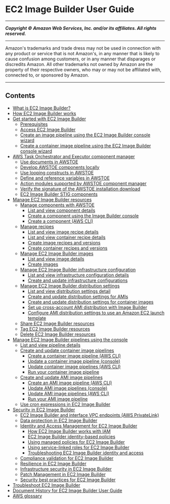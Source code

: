 # EC2 Image Builder User Guide

-----
*****Copyright &copy; Amazon Web Services, Inc. and/or its affiliates. All rights reserved.*****

-----
Amazon's trademarks and trade dress may not be used in 
     connection with any product or service that is not Amazon's, 
     in any manner that is likely to cause confusion among customers, 
     or in any manner that disparages or discredits Amazon. All other 
     trademarks not owned by Amazon are the property of their respective
     owners, who may or may not be affiliated with, connected to, or 
     sponsored by Amazon.

-----
## Contents
+ [What is EC2 Image Builder?](what-is-image-builder.md)
+ [How EC2 Image Builder works](how-image-builder-works.md)
+ [Get started with EC2 Image Builder](getting-started-image-builder.md)
   + [Prerequisites](image-builder-setting-up.md)
   + [Access EC2 Image Builder](image-builder-accessing-prereq.md)
   + [Create an image pipeline using the EC2 Image Builder console wizard](start-build-image-pipeline.md)
   + [Create a container image pipeline using the EC2 Image Builder console wizard](start-build-container-pipeline.md)
+ [AWS Task Orchestrator and Executor component manager](image-builder-component-manager.md)
   + [Use documents in AWSTOE](image-builder-application-documents.md)
   + [Develop AWSTOE components locally](image-builder-component-manager-local.md)
   + [Use looping constructs in AWSTOE](image-builder-looping-constructs.md)
   + [Define and reference variables in AWSTOE](image-builder-component-manager-user-defined-variables.md)
   + [Action modules supported by AWSTOE component manager](image-builder-action-modules.md)
   + [Verify the signature of the AWSTOE installation download](awstoe-verify-sig.md)
   + [EC2 Image Builder STIG components](image-builder-stig.md)
+ [Manage EC2 Image Builder resources](manage-resources.md)
   + [Manage components with AWSTOE](manage-components.md)
      + [List and view component details](component-details.md)
      + [Create a component using the Image Builder console](create-component-console.md)
      + [Create a component (AWS CLI)](create-components-cli.md)
   + [Manage recipes](manage-recipes.md)
      + [List and view image recipe details](image-recipe-details.md)
      + [List and view container recipe details](container-recipe-details.md)
      + [Create image recipes and versions](create-image-recipes.md)
      + [Create container recipes and versions](create-container-recipes.md)
   + [Manage EC2 Image Builder images](manage-images.md)
      + [List and view image details](image-details.md)
      + [Create images](create-images.md)
   + [Manage EC2 Image Builder infrastructure configuration](manage-infra-config.md)
      + [List and view infrastructure configuration details](infra-config-details.md)
      + [Create and update infrastructure configurations](create-infra-config.md)
   + [Manage EC2 Image Builder distribution settings](manage-distribution-settings.md)
      + [List and view distribution settings detail](distribution-settings-detail.md)
      + [Create and update distribution settings for AMIs](crud-ami-distribution-settings.md)
      + [Create and update distribution settings for container images](crud-container-distribution-settings.md)
      + [Set up cross-account AMI distribution with Image Builder](cross-account-dist.md)
      + [Configure AMI distribution settings to use an Amazon EC2 launch template](dist-using-launch-template.md)
   + [Share EC2 Image Builder resources](manage-shared-resources.md)
   + [Tag EC2 Image Builder resources](tag-resources.md)
   + [Delete EC2 Image Builder resources](delete-resources.md)
+ [Manage EC2 Image Builder pipelines using the console](manage-pipelines.md)
   + [List and view pipeline details](pipeline-details.md)
   + [Create and update container image pipelines](container-image-pipelines.md)
      + [Create a container image pipeline (AWS CLI)](cli-create-container-pipeline.md)
      + [Update a container image pipeline (console)](update-container-pipelines-console.md)
      + [Update container image pipelines (AWS CLI)](cli-update-container-pipeline.md)
      + [Run your container image pipeline](container-pipelines-run.md)
   + [Create and update AMI image pipelines](ami-image-pipelines.md)
      + [Create an AMI image pipeline (AWS CLI)](cli-create-image-pipeline.md)
      + [Update AMI image pipelines (console)](update-image-pipelines-console.md)
      + [Update AMI image pipelines (AWS CLI)](cli-update-image-pipeline.md)
      + [Run your AMI image pipeline](pipelines-run.md)
   + [Use cron expressions in EC2 Image Builder](cron-expressions.md)
+ [Security in EC2 Image Builder](image-builder-security.md)
   + [EC2 Image Builder and interface VPC endpoints (AWS PrivateLink)](vpc-interface-endpoints.md)
   + [Data protection in EC2 Image Builder](data-protection.md)
   + [Identity and Access Management for EC2 Image Builder](security-iam.md)
      + [How EC2 Image Builder works with IAM](security_iam_service-with-iam.md)
      + [EC2 Image Builder identity-based policies](security-iam-identity-based-policies.md)
      + [Using managed policies for EC2 Image Builder](security-iam-awsmanpol.md)
      + [Using service-linked roles for EC2 Image Builder](image-builder-service-linked-role.md)
      + [Troubleshooting EC2 Image Builder identity and access](security_iam_troubleshoot.md)
   + [Compliance validation for EC2 Image Builder](compliance.md)
   + [Resilience in EC2 Image Builder](disaster-recovery-resiliency.md)
   + [Infrastructure security in EC2 Image Builder](infrastructure-security.md)
   + [Patch Management in EC2 Image Builder](vulnerability-analysis-and-management.md)
   + [Security best practices for EC2 Image Builder](security-best-practices.md)
+ [Troubleshoot EC2 Image Builder](image-builder-troubleshooting.md)
+ [Document History for EC2 Image Builder User Guide](doc-history.md)
+ [AWS glossary](glossary.md)